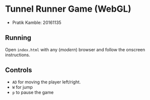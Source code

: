 # Tunnel Runner Game (WebGL)

- Pratik Kamble: 20161135

## Running

Open `index.html` with any (_modern_) browser and follow the onscreen instructions.

## Controls

- `AD` for moving the player left/right.
- `W` for jump
- `p` to pause the game
